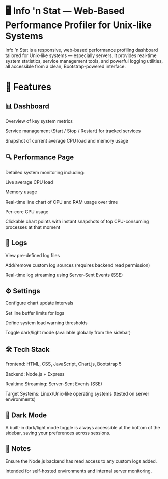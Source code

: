 # 🖥️ Info 'n Stat — Web-Based Performance Profiler for Unix-like Systems

Info 'n Stat is a responsive, web-based performance profiling dashboard tailored for Unix-like systems — especially servers. It provides real-time system statistics, service management tools, and powerful logging utilities, all accessible from a clean, Bootstrap-powered interface.

# 🚀 Features

## 📊 Dashboard

Overview of key system metrics

Service management (Start / Stop / Restart) for tracked services

Snapshot of current average CPU load and memory usage

## 🔍 Performance Page

Detailed system monitoring including:

Live average CPU load

Memory usage

Real-time line chart of CPU and RAM usage over time

Per-core CPU usage

Clickable chart points with instant snapshots of top CPU-consuming processes at that moment

## 📁 Logs

View pre-defined log files

Add/remove custom log sources (requires backend read permission)

Real-time log streaming using Server-Sent Events (SSE)

## ⚙️ Settings

Configure chart update intervals

Set line buffer limits for logs

Define system load warning thresholds

Toggle dark/light mode (available globally from the sidebar)

## 🛠️ Tech Stack

Frontend: HTML, CSS, JavaScript, Chart.js, Bootstrap 5

Backend: Node.js + Express

Realtime Streaming: Server-Sent Events (SSE)

Target Systems: Linux/Unix-like operating systems (tested on server environments)

## 🌙 Dark Mode

A built-in dark/light mode toggle is always accessible at the bottom of the sidebar, saving your preferences across sessions.

## 📎 Notes

Ensure the Node.js backend has read access to any custom logs added.

Intended for self-hosted environments and internal server monitoring.
